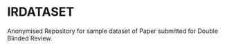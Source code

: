 # IRDATASET

Anonymised Repository for sample dataset of Paper submitted for Double Blinded Review.

